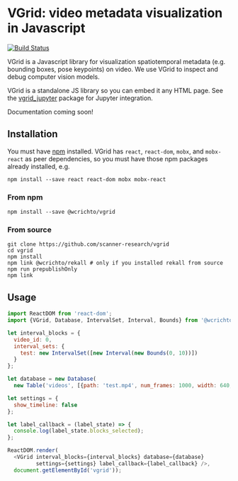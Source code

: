 # VGrid: video metadata visualization in Javascript

[![Build Status](https://travis-ci.org/scanner-research/vgrid.svg?branch=master)](https://travis-ci.org/scanner-research/vgrid)

VGrid is a Javascript library for visualization spatiotemporal metadata (e.g. bounding boxes, pose keypoints) on video. We use VGrid to inspect and debug computer vision models.

VGrid is a standalone JS library so you can embed it any HTML page. See the [vgrid_jupyter](https://github.com/scanner-research/vgrid_jupyter) package for Jupyter integration.

Documentation coming soon!

## Installation

You must have [npm](https://www.npmjs.com/get-npm) installed. VGrid has `react`, `react-dom`, `mobx`, and `mobx-react` as peer dependencies, so you must have those npm packages already installed, e.g.

```
npm install --save react react-dom mobx mobx-react
```

### From npm

```
npm install --save @wcrichto/vgrid
```

### From source

```
git clone https://github.com/scanner-research/vgrid
cd vgrid
npm install
npm link @wcrichto/rekall # only if you installed rekall from source
npm run prepublishOnly
npm link
```

## Usage

```js
import ReactDOM from 'react-dom';
import {VGrid, Database, IntervalSet, Interval, Bounds} from '@wcrichto/vgrid';

let interval_blocks = {
  video_id: 0,
  interval_sets: {
    test: new IntervalSet([new Interval(new Bounds(0, 10))])
  }
};

let database = new Database(
  new Table('videos', [{path: 'test.mp4', num_frames: 1000, width: 640, height: 480, fps: 29.97}]));

let settings = {
  show_timeline: false
};

let label_callback = (label_state) => {
  console.log(label_state.blocks_selected);
};

ReactDOM.render(
  <VGrid interval_blocks={interval_blocks} database={database}
         settings={settings} label_callback={label_callback} />,
  document.getElementById('vgrid'));
```
